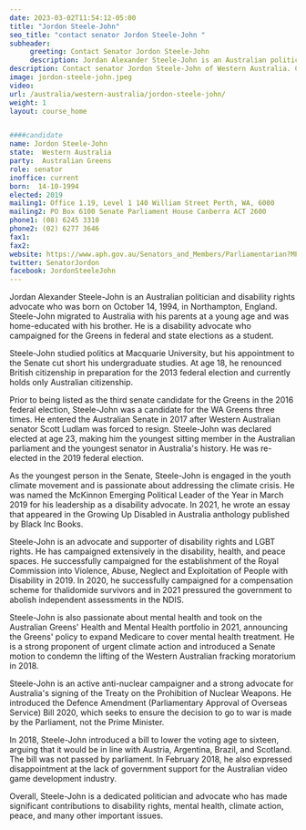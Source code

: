 ```yaml
---
date: 2023-03-02T11:54:12-05:00
title: "Jordon Steele-John"
seo_title: "contact senator Jordon Steele-John "
subheader:
     greeting: Contact Senator Jordon Steele-John
     description: Jordan Alexander Steele-John is an Australian politician and disability rights advocate who was born on October 14, 1994, in Northampton, England.
description: Contact senator Jordon Steele-John of Western Australia. Contact information for Jordon Steele-John includes email address, phone number, and mailing address.
image: jordon-steele-john.jpeg
video:
url: /australia/western-australia/jordon-steele-john/
weight: 1
layout: course_home


####candidate
name: Jordon Steele-John
state:	Western Australia
party:	Australian Greens
role: senator
inoffice: current
born:  14-10-1994
elected: 2019
mailing1: Office 1.19, Level 1 140 William Street Perth, WA, 6000
mailing2: PO Box 6100 Senate Parliament House Canberra ACT 2600
phone1:	(08) 6245 3310
phone2: (02) 6277 3646
fax1:
fax2:
website: https://www.aph.gov.au/Senators_and_Members/Parliamentarian?MPID=250156
twitter: SenatorJordon
facebook: JordonSteeleJohn
---
```


Jordan Alexander Steele-John is an Australian politician and disability rights advocate who was born on October 14, 1994, in Northampton, England. Steele-John migrated to Australia with his parents at a young age and was home-educated with his brother. He is a disability advocate who campaigned for the Greens in federal and state elections as a student.

Steele-John studied politics at Macquarie University, but his appointment to the Senate cut short his undergraduate studies. At age 18, he renounced British citizenship in preparation for the 2013 federal election and currently holds only Australian citizenship.

Prior to being listed as the third senate candidate for the Greens in the 2016 federal election, Steele-John was a candidate for the WA Greens three times. He entered the Australian Senate in 2017 after Western Australian senator Scott Ludlam was forced to resign. Steele-John was declared elected at age 23, making him the youngest sitting member in the Australian parliament and the youngest senator in Australia's history. He was re-elected in the 2019 federal election.

As the youngest person in the Senate, Steele-John is engaged in the youth climate movement and is passionate about addressing the climate crisis. He was named the McKinnon Emerging Political Leader of the Year in March 2019 for his leadership as a disability advocate. In 2021, he wrote an essay that appeared in the Growing Up Disabled in Australia anthology published by Black Inc Books.

Steele-John is an advocate and supporter of disability rights and LGBT rights. He has campaigned extensively in the disability, health, and peace spaces. He successfully campaigned for the establishment of the Royal Commission into Violence, Abuse, Neglect and Exploitation of People with Disability in 2019. In 2020, he successfully campaigned for a compensation scheme for thalidomide survivors and in 2021 pressured the government to abolish independent assessments in the NDIS.

Steele-John is also passionate about mental health and took on the Australian Greens' Health and Mental Health portfolio in 2021, announcing the Greens' policy to expand Medicare to cover mental health treatment. He is a strong proponent of urgent climate action and introduced a Senate motion to condemn the lifting of the Western Australian fracking moratorium in 2018.

Steele-John is an active anti-nuclear campaigner and a strong advocate for Australia's signing of the Treaty on the Prohibition of Nuclear Weapons. He introduced the Defence Amendment (Parliamentary Approval of Overseas Service) Bill 2020, which seeks to ensure the decision to go to war is made by the Parliament, not the Prime Minister.

In 2018, Steele-John introduced a bill to lower the voting age to sixteen, arguing that it would be in line with Austria, Argentina, Brazil, and Scotland. The bill was not passed by parliament. In February 2018, he also expressed disappointment at the lack of government support for the Australian video game development industry.

Overall, Steele-John is a dedicated politician and advocate who has made significant contributions to disability rights, mental health, climate action, peace, and many other important issues.